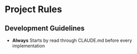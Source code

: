 # Project Rules

## Development Guidelines

- **Always** Starts by read through CLAUDE.md before every implementation
